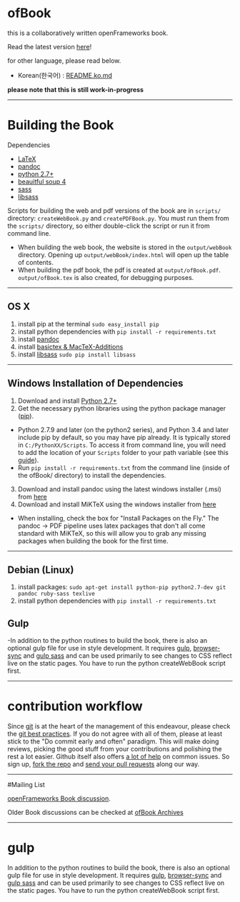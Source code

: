 ofBook
======

this is a collaboratively written openFrameworks book.  

Read the latest version [here](http://openframeworks.cc/ofBook/chapters/foreword.html)!

for other language, please read below.
- Korean(한국어) : [README.ko.md](README.ko.md)

**please note that this is still work-in-progress**

---

# Building the Book

Dependencies

- [LaTeX](http://www.latex-project.org/)
- [pandoc](http://johnmacfarlane.net/pandoc/)
- [python 2.7+](https://www.python.org/)
- [beauitful soup 4](http://www.crummy.com/software/BeautifulSoup/)
- [sass](http://sass-lang.com/)
- [libsass](https://github.com/dahlia/libsass-python)

Scripts for building the web and pdf versions of the book are in `scripts/` directory: `createWebBook.py` and `createPDFBook.py`.  You must run them from the `scripts/` directory, so either double-click the script or run it from command line.
- When building the web book, the website is stored in the `output/webBook` directory.  Opening up `output/webBook/index.html` will open up the table of contents.
- When building the pdf book, the pdf is created at `output/ofBook.pdf`. `output/ofBook.tex` is also created, for debugging purposes.

---

## OS X
1. install pip at the terminal ```sudo easy_install pip```
2. install python dependencies with `pip install -r requirements.txt`
3. install [pandoc](https://github.com/jgm/pandoc/releases)
4. install [basictex & MacTeX-Additions](http://www.tug.org/mactex/morepackages.html)
5. install [libsass](https://github.com/dahlia/libsass-python) `sudo pip install libsass`

---

## Windows Installation of Dependencies
1. Download and install [Python 2.7+](https://www.python.org/)
2. Get the necessary python libraries using the python package manager ([pip](https://pip.pypa.io/en/latest/installing.html)).
  - Python 2.7.9 and later (on the python2 series), and Python 3.4 and later include pip by default, so you may have pip already.  It is typically stored in `C:/PythonXX/Scripts`.  To access it from command line, you will need to add the location of your `Scripts` folder to your path variable (see this [guide](http://windowsitpro.com/systems-management/how-can-i-add-new-folder-my-system-path)).
  - Run `pip install -r requirements.txt` from the command line (inside of the ofBook/ directory) to install the dependencies.
3. Download and install pandoc using the latest windows installer (.msi) from [here](https://github.com/jgm/pandoc/releases)
4. Download and install MiKTeX using the windows installer from [here](http://miktex.org/download)
  - When installing, check the box for "Install Packages on the Fly."  The pandoc -> PDF pipeline uses latex packages that don't all come standard with MiKTeX, so this will allow you to grab any missing packages when building the book for the first time.

---

## Debian (Linux)
1. install packages: ```sudo apt-get install python-pip python2.7-dev git pandoc ruby-sass texlive```
2. install python dependencies with `pip install -r requirements.txt`

## Gulp
 -In addition to the python routines to build the book, there is also an optional gulp file for use in style development.  It requires [gulp](http://gulpjs.com/), [browser-sync](https://browsersync.io/) and [gulp sass](https://github.com/dlmanning/gulp-sass) and can be used primarily to see changes to CSS reflect live on the static pages.  You have to run the python createWebBook script first.

---

# contribution workflow
Since [git](http://git-scm.com/) is at the heart of the management of this endeavour, please check the [git best practices](https://sethrobertson.github.io/GitBestPractices/). If you do not agree with all of them, please at least stick to the "Do commit early and often" paradigm. This will make doing reviews, picking the good stuff from your contributions and polishing the rest a lot easier. Github itself also offers [a lot of help](https://help.github.com/) on common issues. So sign up, [fork the repo](https://help.github.com/articles/fork-a-repo/) and [send your pull requests](https://help.github.com/articles/creating-a-pull-request/) along our way.

---

#Mailing List

[openFrameworks Book discussion](http://dev.openframeworks.cc/listinfo.cgi/ofbook-openframeworks.cc).

Older Book discussions can be checked at [ofBook Archives](http://dev.openframeworks.cc/private.cgi/ofbook-openframeworks.cc/)

---

# gulp

In addition to the python routines to build the book, there is also an optional gulp file for use in style development.  It requires [gulp](http://gulpjs.com/), [browser-sync](https://browsersync.io/) and [gulp sass](https://github.com/dlmanning/gulp-sass) and can be used primarily to see changes to CSS reflect live on the static pages.  You have to run the python createWebBook script first.
